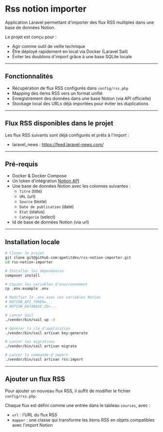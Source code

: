 # Rss notion importer

Application Laravel permettant d'importer des flux RSS multiples dans une base de données Notion.

Le projet est conçu pour :

- Agir comme outil de veille technique
- Être déployé rapidement en local via Docker (Laravel Sail)
- Éviter les doublons d'import grâce à une base SQLite locale

---

## Fonctionnalités

- Récupération de flux RSS configurés dans `config/rss.php`
- Mapping des items RSS vers un format unifié
- Enregistrement des données dans une base Notion (via API officielle)
- Stockage local des URLs déjà importées pour éviter les duplications

---
## Flux RSS disponibles dans le projet

Les flux RSS suivants sont déjà configurés et prêts à l'import :

- laravel_news : https://feed.laravel-news.com/

---

## Pré-requis

- Docker & Docker Compose
- Un token d'intégration [Notion API](https://developers.notion.com/)
- Une base de données Notion avec les colonnes suivantes :
    - `Titre` (title)
    - `URL` (url)
    - `Source` (texte)
    - `Date de publication` (date)
    - `État` (status)
    - `Catégorie` (select)
- Id de base de données Notion (via url)

---

## Installation locale

```bash
# Cloner le projet
git clone git@github.com:qpetitdev/rss-notion-importer.git
cd rss-notion-importer

# Installer les dépendances
composer install

# Copier les variables d'environnement
cp .env.example .env

# Modifier le .env avec vos variables Notion
# NOTION_API_TOKEN=...
# NOTION_DATABASE_ID=...

# Lancer Sail
./vendor/bin/sail up -d

# Générer la clé d'application
./vendor/bin/sail artisan key:generate

# Lancer les migrations
./vendor/bin/sail artisan migrate

# Lancer la commande d'import
./vendor/bin/sail artisan rss:import
```

---

## Ajouter un flux RSS

Pour ajouter un nouveau flux RSS, il suffit de modifier le fichier `config/rss.php`.

Chaque flux est défini comme une entrée dans le tableau `sources`, avec :

- `url` : l’URL du flux RSS
- `mapper` : une classe qui transforme les items RSS en objets compatibles avec l'import Notion
